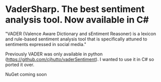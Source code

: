 # VaderSharp. The best sentiment analysis tool. Now available in C#

"VADER (Valence Aware Dictionary and sEntiment Reasoner) is a lexicon and rule-based sentiment analysis tool that is specifically attuned to sentiments expressed in social media."

Previously VADER was only available in python (https://github.com/cjhutto/vaderSentiment). I wanted to use it in C# so ported it over.

NuGet coming soon
